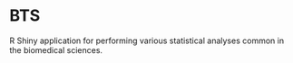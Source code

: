# BTS
R Shiny application for performing various statistical analyses common in the biomedical sciences.
